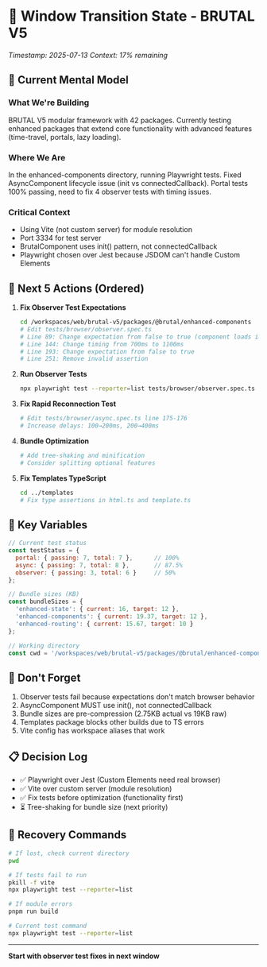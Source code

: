 # 🔄 Window Transition State - BRUTAL V5
*Timestamp: 2025-07-13*
*Context: 17% remaining*

## 🧠 Current Mental Model

### What We're Building
BRUTAL V5 modular framework with 42 packages. Currently testing enhanced packages that extend core functionality with advanced features (time-travel, portals, lazy loading).

### Where We Are
In the enhanced-components directory, running Playwright tests. Fixed AsyncComponent lifecycle issue (init vs connectedCallback). Portal tests 100% passing, need to fix 4 observer tests with timing issues.

### Critical Context
- Using Vite (not custom server) for module resolution
- Port 3334 for test server
- BrutalComponent uses init() pattern, not connectedCallback
- Playwright chosen over Jest because JSDOM can't handle Custom Elements

## 🎯 Next 5 Actions (Ordered)

1. **Fix Observer Test Expectations**
   ```bash
   cd /workspaces/web/brutal-v5/packages/@brutal/enhanced-components
   # Edit tests/browser/observer.spec.ts
   # Line 89: Change expectation from false to true (component loads immediately)
   # Line 144: Change timing from 700ms to 1100ms
   # Line 193: Change expectation from false to true
   # Line 251: Remove invalid assertion
   ```

2. **Run Observer Tests**
   ```bash
   npx playwright test --reporter=list tests/browser/observer.spec.ts
   ```

3. **Fix Rapid Reconnection Test**
   ```bash
   # Edit tests/browser/async.spec.ts line 175-176
   # Increase delays: 100→200ms, 200→400ms
   ```

4. **Bundle Optimization**
   ```bash
   # Add tree-shaking and minification
   # Consider splitting optional features
   ```

5. **Fix Templates TypeScript**
   ```bash
   cd ../templates
   # Fix type assertions in html.ts and template.ts
   ```

## 🔑 Key Variables
```javascript
// Current test status
const testStatus = {
  portal: { passing: 7, total: 7 },      // 100%
  async: { passing: 7, total: 8 },       // 87.5%
  observer: { passing: 3, total: 6 }     // 50%
};

// Bundle sizes (KB)
const bundleSizes = {
  'enhanced-state': { current: 16, target: 12 },
  'enhanced-components': { current: 19.37, target: 12 },
  'enhanced-routing': { current: 15.67, target: 10 }
};

// Working directory
const cwd = '/workspaces/web/brutal-v5/packages/@brutal/enhanced-components';
```

## 🚨 Don't Forget
1. Observer tests fail because expectations don't match browser behavior
2. AsyncComponent MUST use init(), not connectedCallback
3. Bundle sizes are pre-compression (2.75KB actual vs 19KB raw)
4. Templates package blocks other builds due to TS errors
5. Vite config has workspace aliases that work

## 📋 Decision Log
- ✅ Playwright over Jest (Custom Elements need real browser)
- ✅ Vite over custom server (module resolution)
- ✅ Fix tests before optimization (functionality first)
- ⏳ Tree-shaking for bundle size (next priority)

## 🔄 Recovery Commands
```bash
# If lost, check current directory
pwd

# If tests fail to run
pkill -f vite
npx playwright test --reporter=list

# If module errors
pnpm run build

# Current test command
npx playwright test --reporter=list
```

---
**Start with observer test fixes in next window**